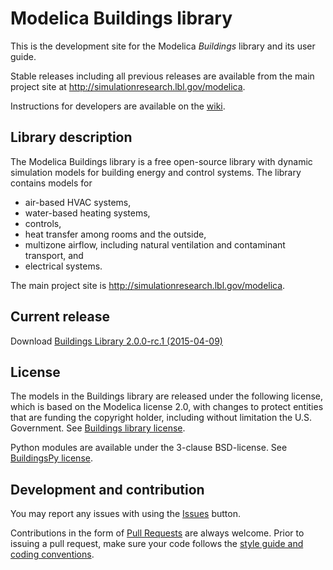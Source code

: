 # Modelica Buildings library

This is the development site for the Modelica _Buildings_ library and its user guide.

Stable releases including all previous releases are available from the main project site
at http://simulationresearch.lbl.gov/modelica.

Instructions for developers are available on the [wiki](https://github.com/lbl-srg/modelica-buildings/wiki).

## Library description

The Modelica Buildings library is a free open-source library with dynamic simulation models for building energy and control systems. The library contains models for
- air-based HVAC systems,
- water-based heating systems,
- controls,
- heat transfer among rooms and the outside,
- multizone airflow, including natural ventilation and contaminant transport, and
- electrical systems.


The main project site is http://simulationresearch.lbl.gov/modelica.

## Current release

Download [Buildings Library 2.0.0-rc.1 (2015-04-09)](https://github.com/lbl-srg/modelica-buildings/archive/v2.0.0-rc.1.zip)

## License

The models in the Buildings library are released under the following license, which is based on the Modelica license 2.0, with changes to protect entities that are funding the copyright holder, including without limitation the U.S. Government. See [Buildings library license](http://simulationresearch.lbl.gov/modelica/releases/latest/help/Buildings_UsersGuide.html#Buildings.UsersGuide.License).

Python modules are available under the 3-clause BSD-license. See [BuildingsPy license](http://simulationresearch.lbl.gov/modelica/buildingspy/legal.html).

## Development and contribution
You may report any issues with using the [Issues](https://github.com/lbl-srg/modelica-buildings/issues) button.

Contributions in the form of [Pull Requests](https://github.com/lbl-srg/modelica-buildings/pulls) are always welcome.
Prior to issuing a pull request, make sure your code follows the [style guide and coding conventions](https://github.com/lbl-srg/modelica-buildings/wiki/Style-Guide).
